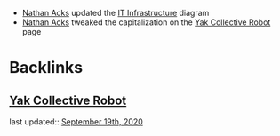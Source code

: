 - [Nathan Acks](<Nathan Acks.md>) updated the [IT Infrastructure](<IT Infrastructure.md>) diagram
- [Nathan Acks](<Nathan Acks.md>) tweaked the capitalization on the [Yak Collective Robot](<Yak Collective Robot.md>) page

# Backlinks
## [Yak Collective Robot](<Yak Collective Robot.md>)
last updated:: [September 19th, 2020](<September 19th, 2020.md>)

